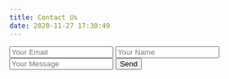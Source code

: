 ```yaml
---
title: Contact Us
date: 2020-11-27 17:30:49
---
```

<form accept-charset="UTF-8" action="https://getform.io/{your-form-endpoint}" method="POST">
    <input type="email" name="email" placeholder="Your Email">
    <input type="text" name="name" placeholder="Your Name">
    <input type="text" name="message" placeholder="Your Message">
    <button type="submit">Send</button>
</form>